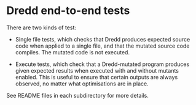 Dredd end-to-end tests
======================

There are two kinds of test:

- Single file tests, which checks that Dredd produces expected source code when applied to a single file, and that the mutated source code compiles. The mutated code is not executed.

- Execute tests, which check that a Dredd-mutated program produces given expected results when executed with and without mutants enabled. This is useful to ensure that certain outputs are always observed, no matter what optimisations are in place.

See README files in each subdirectory for more details.
